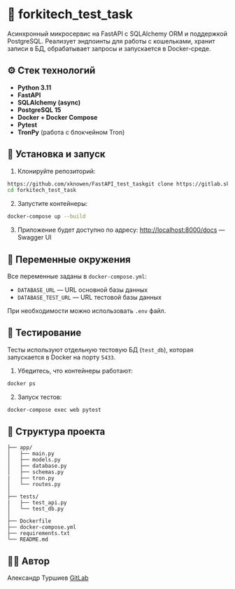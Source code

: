 # 🚀 forkitech_test_task

Асинхронный микросервис на FastAPI с SQLAlchemy ORM и поддержкой PostgreSQL.
Реализует эндпоинты для работы с кошельками, хранит записи в БД, обрабатывает запросы и запускается в Docker-среде.

## ⚙️ Стек технологий

- **Python 3.11**
- **FastAPI**
- **SQLAlchemy (async)**
- **PostgreSQL 15**
- **Docker + Docker Compose**
- **Pytest**
- **TronPy** (работа с блокчейном Tron)

## 🚀 Установка и запуск

1. Клонируйте репозиторий:

```bash
https://github.com/xknowen/FastAPI_test_taskgit clone https://gitlab.skillbox.ru/aleksandr_turshiev/forkitech_test_task.git
cd forkitech_test_task
```

2. Запустите контейнеры:

```bash
docker-compose up --build
```

3. Приложение будет доступно по адресу:
   [http://localhost:8000/docs](http://localhost:8000/docs) — Swagger UI

## 🔌 Переменные окружения

Все переменные заданы в `docker-compose.yml`:

- `DATABASE_URL` — URL основной базы данных
- `DATABASE_TEST_URL` — URL тестовой базы данных

При необходимости можно использовать `.env` файл.

## 🧪 Тестирование

Тесты используют отдельную тестовую БД (`test_db`), которая запускается в Docker на порту `5433`.

1. Убедитесь, что контейнеры работают:

```bash
docker ps
```

2. Запуск тестов:

```bash
docker-compose exec web pytest
```

## 📁 Структура проекта

```text
├── app/
│   ├── main.py
│   ├── models.py
│   ├── database.py
│   ├── schemas.py
|   ├── tron.py
│   └── routes.py
│
├── tests/
|   ├── test_api.py
│   └── test_db.py   
│
├── Dockerfile
├── docker-compose.yml
├── requirements.txt
└── README.md
```

## 🧑‍💻 Автор

Александр Туршиев
[GitLab](https://github.com/xknowen)
